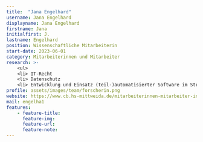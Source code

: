 ```yaml
---
title:  "Jana Engelhard"
username: Jana Engelhard
displayname: Jana Engelhard
firstname: Jana
initialfirst: J.
lastname: Engelhard
position: Wissenschaftliche Mitarbeiterin
start-date: 2023-06-01
category: Mitarbeiterinnen und Mitarbeiter
research: >- 
    <ul>
    <li> IT-Recht
    <li> Datenschutz
    <li> Entwicklung und Einsatz (teil-)automatisierter Software im Strafverfahren
profile: assets/images/team/forscherin.png
website: https://www.cb.hs-mittweida.de/mitarbeiterinnen-mitarbeiter-in-ihren-fachgruppen/engelhard-jana/
mail: engelha1
features:
    - feature-title: 
      feature-img: 
      feature-url: 
      feature-note: 
---
```

